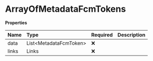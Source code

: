 # ArrayOfMetadataFcmTokens

**Properties**

| Name  | Type                     | Required | Description |
| :---- | :----------------------- | :------- | :---------- |
| data  | List\<MetadataFcmToken\> | ❌       |             |
| links | Links                    | ❌       |             |
